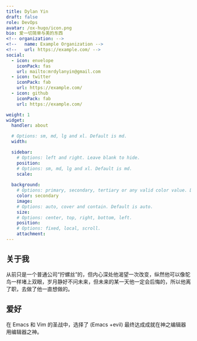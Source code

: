 ```yaml
---
title: Dylan Yin
draft: false
role: DevOps
avatar: /ox-hugo/icon.png
bio: 爱一切简单与美的东西
<!-- organization: -->
<!--   name: Example Organization -->
<!--   url: https://example.com/ -->
social:
  - icon: envelope
    iconPack: fas
    url: mailto:mrdylanyin@gmail.com
  - icon: twitter
    iconPack: fab
    url: https://example.com/
  - icon: github
    iconPack: fab
    url: https://example.com/

weight: 1
widget:
  handler: about

  # Options: sm, md, lg and xl. Default is md.
  width:

  sidebar:
    # Options: left and right. Leave blank to hide.
    position:
    # Options: sm, md, lg and xl. Default is md.
    scale:
  
  background:
    # Options: primary, secondary, tertiary or any valid color value. Default is primary.
    color: secondary
    image:
    # Options: auto, cover and contain. Default is auto.
    size:
    # Options: center, top, right, bottom, left.
    position:
    # Options: fixed, local, scroll.
    attachment: 
---
```


## 关于我
从前只是一个普通公司“拧螺丝”的，但内心深处他渴望一次改变，纵然他可以像鸵鸟一样堵上双眼，岁月静好不问未来，但未来的某一天他一定会后悔的，所以他离了职，去做了他一直想做的。


## 爱好

在 Emacs 和 Vim 的圣战中，选择了 (Emacs +evil) 最终达成成就在神之编辑器用编辑器之神。

